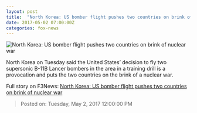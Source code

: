 ```yaml
---
layout: post
title:  "North Korea: US bomber flight pushes two countries on brink of nuclear war"
date: 2017-05-02 07:00:00Z
categories: fox-news
---
```


![North Korea: US bomber flight pushes two countries on brink of nuclear war](http://a57.foxnews.com/media2.foxnews.com/BrightCove/694940094001/2017/05/01/876/493/694940094001_5418103564001_5418082514001-vs.jpg?ve=1&tl=1)

North Korea on Tuesday said the United States’ decision to fly two supersonic B-11B Lancer bombers in the area in a training drill is a provocation and puts the two countries on the brink of a nuclear war.


Full story on F3News: [North Korea: US bomber flight pushes two countries on brink of nuclear war](http://www.f3nws.com/n/ghsNfG)

> Posted on: Tuesday, May 2, 2017 12:00:00 PM
